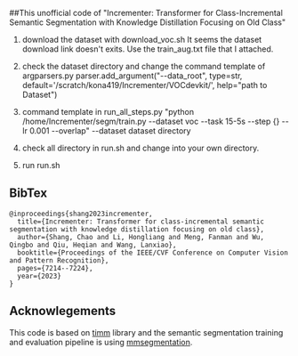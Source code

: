 ##This unofficial code of "Incrementer: Transformer for Class-Incremental Semantic Segmentation with Knowledge Distillation Focusing on Old Class"

1. download the dataset with download_voc.sh
    It seems the dataset download link doesn't exits.
    Use the train_aug.txt file that I attached.
2. check the dataset directory and change the command template of argparsers.py
    parser.add_argument("--data_root", type=str, default='/scratch/kona419/Incrementer/VOCdevkit/',  help="path to Dataset")
3. command template in run_all_steps.py
    "python /home/Incrementer/segm/train.py --dataset voc --task 15-5s --step {} --lr 0.001 --overlap"
    --dataset dataset directory
4. check all directory in run.sh and change into your own directory.

5. run run.sh

## BibTex
```
@inproceedings{shang2023incrementer,
  title={Incrementer: Transformer for class-incremental semantic segmentation with knowledge distillation focusing on old class},
  author={Shang, Chao and Li, Hongliang and Meng, Fanman and Wu, Qingbo and Qiu, Heqian and Wang, Lanxiao},
  booktitle={Proceedings of the IEEE/CVF Conference on Computer Vision and Pattern Recognition},
  pages={7214--7224},
  year={2023}
}
```

## Acknowlegements

This code is based on [timm](https://github.com/rstrudel/segmenter) library and the semantic segmentation training and evaluation pipeline 
is using [mmsegmentation](https://github.com/open-mmlab/mmsegmentation).
